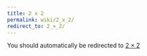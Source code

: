 ```yaml
---
title: 2 x 2
permalink: wiki/2_x_2/
redirect_to: 2_×_2/
---
```


You should automatically be redirected to [2 × 2](2_×_2/)
